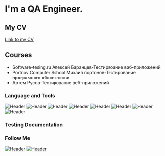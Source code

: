 # I'm a QA Engineer. 

## My CV
[Link to my CV](https://drive.google.com/file/d/1qU_OBzhSa6zvDW8Q7zeRPLQNynSQ2XXQ/view?usp=sharing/)

## Courses
- Software-tesing.ru Алексей Баранцев-Тестирвоание вэб-приложений
- Portnov Computer School Михаил портонов-Тестирование програмного обеспечения 
- Артем Русов-Тестирование веб-приложений


### Language and Tools
![Header](https://img.shields.io/badge/Jira-3CB371?style=for-the-badge&logo=jira&logoColor=136be1)
![Header](https://img.shields.io/badge/Postman-090909?style=for-the-badge&logo=postman&logoColor=f76935)
![Header](https://img.shields.io/badge/Swagger-090909?style=for-the-badge&logo=swagger&logoColor=7ede2b)
![Header](https://img.shields.io/badge/Github-090909?style=for-the-badge&logo=github&logoColor=8cc4d7)
![Header](https://img.shields.io/badge/Figma-090909?style=for-the-badge&logo=figma&logoColor=7d5fa6)
![Header](https://img.shields.io/badge/MySQL-090909?style=for-the-badge&logo=mysql&logoColor=00618a)
![Header](https://img.shields.io/badge/DevTools-090909?style=for-the-badge&logo=googlechrome&logoColor=2674f2)
![Header](https://img.shields.io/badge/TestRail-090909?style=for-the-badge&logo=&logoColor=71b556)


### Testing Documentation



### Follow Me

[![Header](https://img.shields.io/badge/Telegram-090909?style=for-the-badge&logo=telegram&logoColor=31a5db)](https://t.me/nastiiao)
[![Header](https://img.shields.io/badge/Linkedin-090909?style=for-the-badge&logo=linkedin&logoColor=0073b1)](https://www.linkedin.com/in/anastasya-orlova-31791983/)
